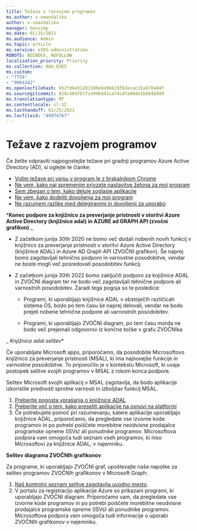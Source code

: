 ```yaml
---
title: Težave z razvojem programov
ms.author: v-smandalika
author: v-smandalika
manager: dansimp
ms.date: 01/25/2021
ms.audience: Admin
ms.topic: article
ms.service: o365-administration
ROBOTS: NOINDEX, NOFOLLOW
localization_priority: Priority
ms.collection: Adm_O365
ms.custom:
- "7754"
- "9004342"
ms.openlocfilehash: 652fd6431201380e8e96619f63ecac15a6704d4f
ms.sourcegitcommit: 029c4697b77ce996d41ca74c4fa86de1bb84bd99
ms.translationtype: MT
ms.contentlocale: sl-SI
ms.lasthandoff: 01/25/2021
ms.locfileid: "49974767"
---
```

# <a name="issues-developing-applications"></a>Težave z razvojem programov

Če želite odpraviti najpogostejše težave pri gradnji programov Azure Active Directory (AD), si oglejte te članke:

- [Vidim težave pri vpisu v program le z brskalnikom Chrome](https://docs.microsoft.com/office365/troubleshoot/miscellaneous/chrome-behavior-affects-applications) 
- [Ne vem, kako naj spremenim privzete nastavitve žetona za moj program](https://docs.microsoft.com/azure/active-directory/develop/registration-config-change-token-lifetime-how-to) 
- [Sem zbegan o tem, kako deluje soglasje aplikacije](https://docs.microsoft.com/azure/active-directory/application-dev-consent-framework) 
- [Ne vem, kako dodeliti dovoljenja za moj program](https://docs.microsoft.com/azure/active-directory/manage-apps/configure-user-consent) 
- [Ne razumem razlike med delegiranimi in dovoljenji za uporabo](https://docs.microsoft.com/azure/active-directory/develop/delegated-and-app-perms)

***Konec podpore za knjižnico za preverjanje pristnosti v storitvi Azure Active Directory (knjižnice adal) in AZURE ad GRAPH API (zvočni grafikon)** _

- Z začetkom junija 30th 2020 ne bomo več dodali nobenih novih funkcij v knjižnico za preverjanje pristnosti v storitvi Azure Active Directory (knjižnice ADAL) in Azure AD Graph API (ZVOČNI grafikon). Še naprej bomo zagotavljali tehnično podporo in varnostne posodobitve, vendar ne boste mogli več posredovati posodobitev funkcij.

- Z začetkom junija 30th 2022 bomo zaključili podporo za knjižnice ADAL in ZVOČNI diagram ter ne bodo več zagotavljali tehnične podpore ali varnostnih posodobitev. Zaradi tega pogoja so te posledice:

    - Programi, ki uporabljajo knjižnice ADAL v obstoječih različicah sistema OS, bodo po tem času še naprej delovali, vendar ne bodo prejeli nobene tehnične podpore ali varnostnih posodobitev.

    - Programi, ki uporabljajo ZVOČNI diagram, po tem času morda ne bodo več prejemali odgovorov iz končne točke v grafu ZVOČNIka

_ *Knjižnice adal selitev**

Če uporabljate Microsoft apps, priporočamo, da posodobite Microsoftovo knjižnico za preverjanje pristnosti (MSAL), ki ima najnovejše funkcije in varnostne posodobitve. To priporočilo je v kontekstu Microsoft, ki uvaja postopek selitve svojih programov v MSAL z rokom konca podpore. 

Selitev Microsoft svojih aplikacij v MSAL zagotavlja, da bodo aplikacije izkoristile prednosti sprotne varnosti in izboljšav funkcij MSAL.

1. [Preberite pogosta vprašanja o knjižnice ADAL](https://docs.microsoft.com/azure/active-directory/develop/msal-migration#frequently-asked-questions-faq) 
2. [Preberite več o tem, kako preseliti aplikacije na osnovi na platformi](https://docs.microsoft.com/azure/active-directory/develop/msal-migration#frequently-asked-questions-faq) 
3. Če potrebujete pomoč pri razumevanju, katere aplikacije uporabljajo knjižnice ADAL, priporočamo, da pregledate vse izvorne kode programov in po potrebi poiščete morebitne neodvisne prodajalce programske opreme (ISVs) ali ponudnike programov. Microsoftova podpora vam omogoča tudi seznam vseh programov, ki niso Microsoftovi za knjižnice ADAL, v najemniku.

**Selitev diagrama ZVOČNIh grafikonov**

Za programe, ki uporabljajo ZVOČNI graf, upoštevajte naše napotke za selitev programov ZVOČNIh grafikonov v Microsoft Graph:

1. [Naš kontrolni seznam selitve zagotavlja uvodno mesto](https://docs.microsoft.com/graph/migrate-azure-ad-graph-planning-checklist). 
2. V portalu za registracijo aplikacije Azure so prikazani programi, ki uporabljajo ZVOČNI diagram. Priporočamo vam, da pregledate vse izvorne kode programov in po potrebi poiščete morebitne neodvisne prodajalce programske opreme (ISVs) ali ponudnike programov. Microsoftova podpora vam omogoča tudi informacije o uporabi ZVOČNIh grafikonov v najemniku.







